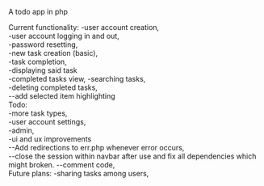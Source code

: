 A todo app in php

Current functionality:
	-user account creation,  
	-user account logging in and out,  
	-password resetting,  
	-new task creation (basic),  
	-task completion,  
	-displaying said task  
	-completed tasks view,
	-searching tasks,  
	-deleting completed tasks,  
 	--add selected item highlighting    
Todo:  
	-more task types,  
	-user account settings,  
	-admin,  
	-ui and ux improvements  
	--Add redirections to err.php whenever error occurs,  
	--close the session within navbar after use and fix all dependencies which might broken. 
	--comment code,  
Future plans:
	-sharing tasks among users, 


